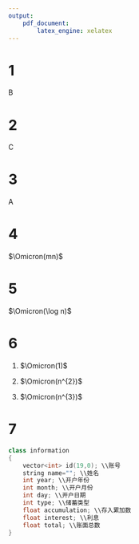 ```yaml
---
output: 
    pdf_document:
        latex_engine: xelatex
---
```

# 1
B

# 2
C

# 3
A

# 4
$\Omicron(mn)$

# 5
$\Omicron(\log n)$

# 6
1. $\Omicron(1)$

2. $\Omicron(n^{2})$

3. $\Omicron(n^{3})$

# 7
```c++
class information
{
    vector<int> id(19,0); \\账号
    string name=""; \\姓名
    int year; \\开户年份
    int month; \\开户月份
    int day; \\开户日期
    int type; \\储蓄类型
    float accumulation; \\存入累加数
    float interest; \\利息
    float total; \\账面总数
}
```
